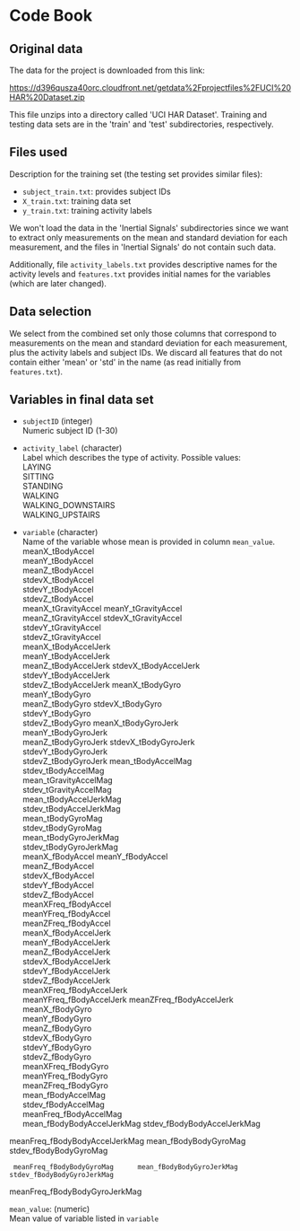 # Code Book

## Original data

The data for the project is downloaded from this link: 

https://d396qusza40orc.cloudfront.net/getdata%2Fprojectfiles%2FUCI%20HAR%20Dataset.zip

This file unzips into a directory called 'UCI HAR Dataset'. Training and testing
data sets are in the 'train' and 'test' subdirectories, respectively.

## Files used

Description for the training set (the testing set provides similar files):

- `subject_train.txt`: provides subject IDs
- `X_train.txt`: training data set
- `y_train.txt`: training activity labels

We won't load the data in the 'Inertial Signals' subdirectories since we want
to extract only measurements on the mean and standard deviation for each
measurement, and the files in 'Inertial Signals' do not contain such data.

Additionally, file `activity_labels.txt` provides descriptive names for the 
activity levels and `features.txt` provides initial names for the variables
(which are later changed).

## Data selection

We select from the combined set only those columns that correspond to
measurements on the mean and standard deviation for each measurement, plus the
activity labels and subject IDs. We discard all features that do not contain
either 'mean' or 'std' in the name (as read initially from `features.txt`).

## Variables in final data set

- `subjectID` (integer)  
  Numeric subject ID (1-30)
  
- `activity_label` (character)  
  Label which describes the type of activity. Possible values:  
  LAYING  
  SITTING  
  STANDING  
  WALKING  
  WALKING_DOWNSTAIRS  
  WALKING_UPSTAIRS
  
- `variable` (character)  
  Name of the variable whose mean is provided in column `mean_value`.
  meanX_tBodyAccel  
  meanY_tBodyAccel  
  meanZ_tBodyAccel  
  stdevX_tBodyAccel  
  stdevY_tBodyAccel  
  stdevZ_tBodyAccel  
  meanX_tGravityAccel
  meanY_tGravityAccel   
  meanZ_tGravityAccel 
  stdevX_tGravityAccel      
  stdevY_tGravityAccel  
  stdevZ_tGravityAccel  
  meanX_tBodyAccelJerk          
  meanY_tBodyAccelJerk  
  meanZ_tBodyAccelJerk 
  stdevX_tBodyAccelJerk         
  stdevY_tBodyAccelJerk     
  stdevZ_tBodyAccelJerk 
  meanX_tBodyGyro   
  meanY_tBodyGyro  
  meanZ_tBodyGyro 
  stdevX_tBodyGyro      
  stdevY_tBodyGyro      
  stdevZ_tBodyGyro 
  meanX_tBodyGyroJerk  
  meanY_tBodyGyroJerk       
  meanZ_tBodyGyroJerk 
  stdevX_tBodyGyroJerk  
  stdevY_tBodyGyroJerk  
  stdevZ_tBodyGyroJerk 
  mean_tBodyAccelMag        
  stdev_tBodyAccelMag   
  mean_tGravityAccelMag  
  stdev_tGravityAccelMag        
  mean_tBodyAccelJerkMag        
  stdev_tBodyAccelJerkMag  
  mean_tBodyGyroMag         
  stdev_tBodyGyroMag    
  mean_tBodyGyroJerkMag     
  stdev_tBodyGyroJerkMag    
  meanX_fBodyAccel 
  meanY_fBodyAccel   
  meanZ_fBodyAccel          
  stdevX_fBodyAccel     
  stdevY_fBodyAccel  
  stdevZ_fBodyAccel          
  meanXFreq_fBodyAccel      
  meanYFreq_fBodyAccel  
  meanZFreq_fBodyAccel      
  meanX_fBodyAccelJerk      
  meanY_fBodyAccelJerk  
  meanZ_fBodyAccelJerk      
  stdevX_fBodyAccelJerk         
  stdevY_fBodyAccelJerk  
  stdevZ_fBodyAccelJerk      
  meanXFreq_fBodyAccelJerk      
  meanYFreq_fBodyAccelJerk 
  meanZFreq_fBodyAccelJerk      
  meanX_fBodyGyro           
  meanY_fBodyGyro  
  meanZ_fBodyGyro       
  stdevX_fBodyGyro      
  stdevY_fBodyGyro  
  stdevZ_fBodyGyro      
  meanXFreq_fBodyGyro   
  meanYFreq_fBodyGyro   
  meanZFreq_fBodyGyro           
  mean_fBodyAccelMag        
  stdev_fBodyAccelMag  
  meanFreq_fBodyAccelMag  
  mean_fBodyBodyAccelJerkMag    stdev_fBodyBodyAccelJerkMag 
                          
meanFreq_fBodyBodyAccelJerkMag          mean_fBodyBodyGyroMag         stdev_fBodyBodyGyroMag 
      
     meanFreq_fBodyBodyGyroMag      mean_fBodyBodyGyroJerkMag     stdev_fBodyBodyGyroJerkMag 
                           
 meanFreq_fBodyBodyGyroJerkMag 
                        
`mean_value`: (numeric)  
  Mean value of variable listed in `variable`
